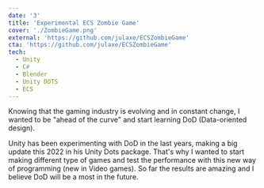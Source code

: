 ```yaml
---
date: '3'
title: 'Experimental ECS Zombie Game'
cover: './ZombieGame.png'
external: 'https://github.com/julaxe/ECSZombieGame'
cta: 'https://github.com/julaxe/ECSZombieGame'
tech:
  - Unity
  - C#
  - Blender
  - Unity DOTS
  - ECS
---
```


Knowing that the gaming industry is evolving and in constant change, I wanted to be "ahead of the curve" and start learning DoD (Data-oriented design).

Unity has been experimenting with DoD in the last years, making a big update this 2022 in his Unity Dots package. That's why I wanted to start making
different type of games and test the performance with this new way of programming (new in Video games). So far the results are amazing and I believe DoD will be a most in the future.
